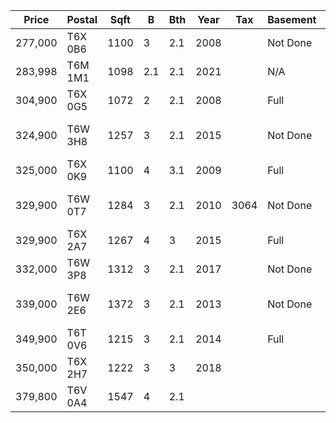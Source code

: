 |Price  |Postal |Sqft|B  |Bth|Year|Tax |Basement|Address               |MLS#    |Type    |Comments|
|-------|-------|----|---|---|----|----|--------|----------------------|--------|--------|--------|
|277,000|T6X 0B6|1100|3  |2.1|2008|    |Not Done|6410 1A AVE SW        |E4261974|        |        |
|283,998|T6M 1M1|1098|2.1|2.1|2021|    |N/A     |19649 28 Avenue NW    |E4261250|Rowhouse|        |
|304,900|T6X 0G5|1072|2  |2.1|2008|    |Full    |5909 8 AV SW          |E4250196|Detached|        |
|324,900|T6W 3H8|1257|3  |2.1|2015|    |Not Done|162 Desrochers Gate SW|        |        |        |
|325,000|T6X 0K9|1100|4  |3.1|2009|    |Full    |5616 1A Avenue        |E4259560|Detached|        |
|329,900|T6W 0T7|1284|3  |2.1|2010|3064|Not Done|3081 Whitelaw Drive   |        |        |        |
|329,900|T6X 2A7|1267|4  |3  |2015|    |Full    |1426 Watt Drive SW    |        |Rowhouse|HOA?    |
|332,000|T6W 3P8|1312|3  |2.1|2017|    |Not Done|2062 Price Landing SW |E4262083|Detached|        |
|339,000|T6W 2E6|1372|3  |2.1|2013|    |Not Done|1664 RUTHERFORD RD SW |E4262112|        |        |
|349,900|T6T 0V6|1215|3  |2.1|2014|    |Full    |2919 15 Street        |E4260397|Detached|        |
|350,000|T6X 2H7|1222|3  |3  |2018|    |        |5110 22 Avenue        |E4259773|        |        |
|379,800|T6V 0A4|1547|4  |2.1|    |    |        |14844 140 Street      |E4262512|        |        |
